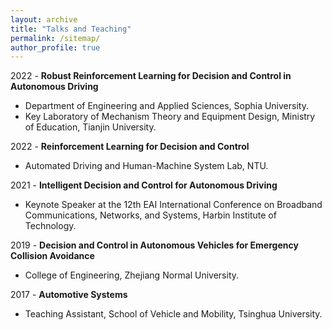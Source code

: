```yaml
---
layout: archive
title: "Talks and Teaching"
permalink: /sitemap/
author_profile: true
---
```


2022 - **Robust Reinforcement Learning for Decision and Control in Autonomous Driving**<br>
* Department of Engineering and Applied Sciences, Sophia University.<br>
* Key Laboratory of Mechanism Theory and Equipment Design, Ministry of Education, Tianjin University.

2022 - **Reinforcement Learning for Decision and Control**<br>
* Automated Driving and Human-Machine System Lab, NTU.

2021 - **Intelligent Decision and Control for Autonomous Driving**<br>
* Keynote Speaker at the 12th EAI International Conference on Broadband Communications, Networks, and Systems, Harbin Institute of Technology.

2019 - **Decision and Control in Autonomous Vehicles for Emergency Collision Avoidance**<br>
* College of Engineering, Zhejiang Normal University.

2017 - **Automotive Systems**<br>
* Teaching Assistant, School of Vehicle and Mobility, Tsinghua University.
